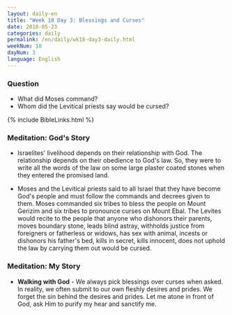 ```yaml
---
layout: daily-en
title: "Week 18 Day 3: Blessings and Curses"
date: 2018-05-23
categories: daily
permalink: /en/daily/wk18-day3-daily.html
weekNum: 18
dayNum: 3
language: English
---
```

### Question     
+ What did Moses command? 
+ Whom did the Levitical priests say would be cursed?

{% include BibleLinks.html %} 

### Meditation: God's Story   
+ Israelites' livelihood depends on their relationship with God. The relationship depends on their obedience to God's law. So, they were to write all the words of the law on some large plaster coated stones when they entered the promised land. 

+ Moses and the Levitical priests said to all Israel that they have become God's people and must follow the commands and decrees given to them. Moses commanded six tribes to bless the people on Mount Gerizim and six tribes to pronounce curses on Mount Ebal. The Levites would recite to the people that anyone who dishonors their parents, moves boundary stone, leads blind astray, withholds justice from foreigners or fatherless or widows, has sex with animal, incests or dishonors his father's bed, kills in secret, kills innocent, does not uphold the law by carrying them out would be cursed. 

### Meditation: My Story   
+ **Walking with God** - We always pick blessings over curses when asked. In reality, we often submit to our own fleshly desires and prides. We forget the sin behind the desires and prides. Let me atone in front of God, ask Him to purify my hear and sanctify me. 
